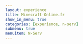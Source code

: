 ```yaml
---
layout: experience
title: Minecraft-Online.fr
show_in_menu: true
categories: [experience, n-serv]
submenu: true
menuitem: N-Serv
---
```


